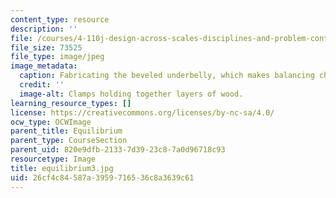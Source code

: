 ```yaml
---
content_type: resource
description: ''
file: /courses/4-110j-design-across-scales-disciplines-and-problem-contexts-spring-2013/26cf4c84587a3959716536c8a3639c61_equilibrium3.jpg
file_size: 73525
file_type: image/jpeg
image_metadata:
  caption: Fabricating the beveled underbelly, which makes balancing challenging.
  credit: ''
  image-alt: Clamps holding together layers of wood.
learning_resource_types: []
license: https://creativecommons.org/licenses/by-nc-sa/4.0/
ocw_type: OCWImage
parent_title: Equilibrium
parent_type: CourseSection
parent_uid: 820e9dfb-2133-7d39-23c8-7a0d96718c93
resourcetype: Image
title: equilibrium3.jpg
uid: 26cf4c84-587a-3959-7165-36c8a3639c61
---
```

